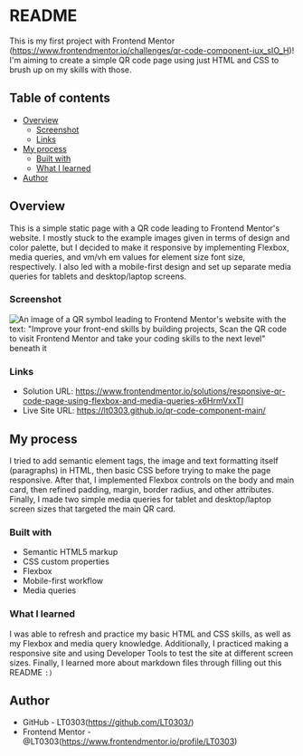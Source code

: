 # README

This is my first project with Frontend Mentor (https://www.frontendmentor.io/challenges/qr-code-component-iux_sIO_H)! I'm aiming to create a simple QR code page using just HTML and CSS to brush up on my skills with those.

## Table of contents

- [Overview](#overview)
  - [Screenshot](#screenshot)
  - [Links](#links)
- [My process](#my-process)
  - [Built with](#built-with)
  - [What I learned](#what-i-learned)
- [Author](#author)

## Overview

This is a simple static page with a QR code leading to Frontend Mentor's website. I mostly stuck to the example images given in terms of design and color palette, but I decided to make it responsive by implementing Flexbox, media queries, and vm/vh em values for element size font size, respectively. I also led with a mobile-first design and set up separate media queries for tablets and desktop/laptop screens.

### Screenshot

![An image of a QR symbol leading to Frontend Mentor's website with the text: "Improve your front-end skills by building projects,
Scan the QR code to visit Frontend Mentor and take your coding skills to the next level" beneath it](https://github.com/LT0303/qr-code-component-main/blob/main/images/screenshot.jpeg?raw=true)

### Links

- Solution URL: https://www.frontendmentor.io/solutions/responsive-qr-code-page-using-flexbox-and-media-queries-x6HrmVxxTl
- Live Site URL: https://lt0303.github.io/qr-code-component-main/

## My process

I tried to add semantic element tags, the image and text formatting itself (paragraphs) in HTML, then basic CSS before trying to make the page responsive. After that, I implemented Flexbox controls on the body and main card, then refined padding, margin, border radius, and other attributes. Finally, I made two simple media queries for tablet and desktop/laptop screen sizes that targeted the main QR card.

### Built with

- Semantic HTML5 markup
- CSS custom properties
- Flexbox
- Mobile-first workflow
- Media queries

### What I learned

I was able to refresh and practice my basic HTML and CSS skills, as well as my Flexbox and media query knowledge. Additionally, I practiced making a responsive site and using Developer Tools to test the site at different screen sizes. Finally, I learned more about markdown files through filling out this README ``:)``

## Author

- GitHub - LT0303(https://github.com/LT0303/)
- Frontend Mentor - @LT0303(https://www.frontendmentor.io/profile/LT0303)
